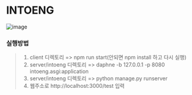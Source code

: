 # INTOENG

![image](https://github.com/BaekJunehong/INTOENG/assets/101456289/a3d42e7d-4ee6-4978-9e80-eaa794b365d5)

### 실행방법
> 1. client 디렉토리 => npm run start(안되면 npm install 하고 다시 실행)
> 2. server/intoeng 디렉토리 => daphne -b 127.0.0.1 -p 8080 intoeng.asgi:application
> 3. server/intoeng 디렉토리 => python manage.py runserver
> 4. 웹주소로 http://localhost:3000/test 입력
